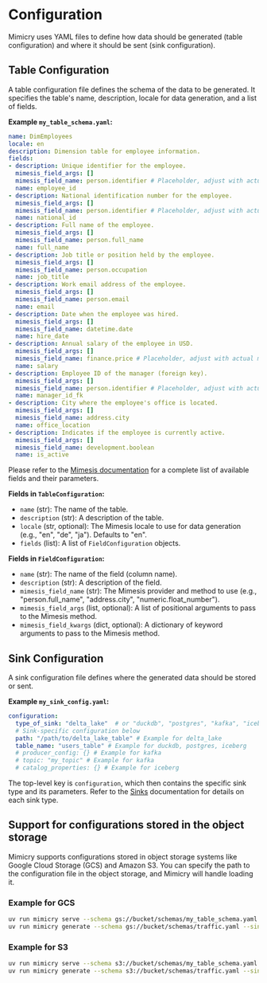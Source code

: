 # Configuration

Mimicry uses YAML files to define how data should be generated (table configuration) and where it should be sent (sink configuration).

## Table Configuration

A table configuration file defines the schema of the data to be generated. It specifies the table's name, description, locale for data generation, and a list of fields.

**Example `my_table_schema.yaml`:**

```yaml
name: DimEmployees
locale: en
description: Dimension table for employee information.
fields:
- description: Unique identifier for the employee.
  mimesis_field_args: []
  mimesis_field_name: person.identifier # Placeholder, adjust with actual mimesis field
  name: employee_id
- description: National identification number for the employee.
  mimesis_field_args: []
  mimesis_field_name: person.identifier # Placeholder, adjust with actual mimesis field
  name: national_id
- description: Full name of the employee.
  mimesis_field_args: []
  mimesis_field_name: person.full_name
  name: full_name
- description: Job title or position held by the employee.
  mimesis_field_args: []
  mimesis_field_name: person.occupation
  name: job_title
- description: Work email address of the employee.
  mimesis_field_args: []
  mimesis_field_name: person.email
  name: email
- description: Date when the employee was hired.
  mimesis_field_args: []
  mimesis_field_name: datetime.date
  name: hire_date
- description: Annual salary of the employee in USD.
  mimesis_field_args: []
  mimesis_field_name: finance.price # Placeholder, adjust with actual mimesis field
  name: salary
- description: Employee ID of the manager (foreign key).
  mimesis_field_args: []
  mimesis_field_name: person.identifier # Placeholder, adjust with actual mimesis field
  name: manager_id_fk
- description: City where the employee's office is located.
  mimesis_field_args: []
  mimesis_field_name: address.city
  name: office_location
- description: Indicates if the employee is currently active.
  mimesis_field_args: []
  mimesis_field_name: development.boolean
  name: is_active
```

Please refer to the [Mimesis documentation](https://mimesis.name) for a complete list of available fields and their parameters.

**Fields in `TableConfiguration`:**

* `name` (str): The name of the table.
* `description` (str): A description of the table.
* `locale` (str, optional): The Mimesis locale to use for data generation (e.g., "en", "de", "ja"). Defaults to "en".
* `fields` (list): A list of `FieldConfiguration` objects.

**Fields in `FieldConfiguration`:**

* `name` (str): The name of the field (column name).
* `description` (str): A description of the field.
* `mimesis_field_name` (str): The Mimesis provider and method to use (e.g., "person.full_name", "address.city", "numeric.float_number").
* `mimesis_field_args` (list, optional): A list of positional arguments to pass to the Mimesis method.
* `mimesis_field_kwargs` (dict, optional): A dictionary of keyword arguments to pass to the Mimesis method.

## Sink Configuration

A sink configuration file defines where the generated data should be stored or sent.

**Example `my_sink_config.yaml`:**

```yaml
configuration:
  type_of_sink: "delta_lake"  # or "duckdb", "postgres", "kafka", "iceberg"
  # Sink-specific configuration below
  path: "/path/to/delta_lake_table" # Example for delta_lake
  table_name: "users_table" # Example for duckdb, postgres, iceberg
  # producer_config: {} # Example for kafka
  # topic: "my_topic" # Example for kafka
  # catalog_properties: {} # Example for iceberg
```

The top-level key is `configuration`, which then contains the specific sink type and its parameters. Refer to the [Sinks](./sinks.md) documentation for details on each sink type.

## Support for configurations stored in the object storage

Mimicry supports configurations stored in object storage systems like Google Cloud Storage (GCS) and Amazon S3. You can specify the path to the configuration file in the object storage, and Mimicry will handle loading it.

### Example for GCS

```bash
uv run mimicry serve --schema gs://bucket/schemas/my_table_schema.yaml
uv run mimicry generate --schema gs://bucket/schemas/traffic.yaml --sink gs://bucket/sinks/deltalake_sink.yaml -i 1 -c 10000 -b 15
```

### Example for S3

```bash
uv run mimicry serve --schema s3://bucket/schemas/my_table_schema.yaml
uv run mimicry generate --schema s3://bucket/schemas/traffic.yaml --sink s3://bucket/sinks/deltalake_sink.yaml -i 1 -c 10000 -b 15
```
